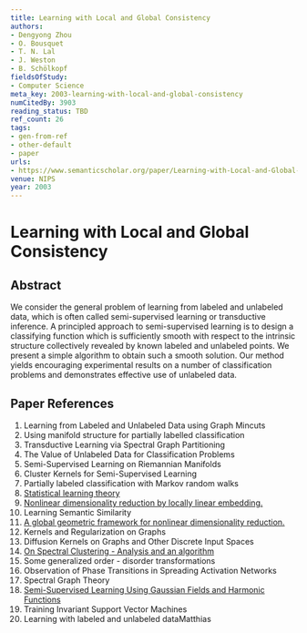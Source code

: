```yaml
---
title: Learning with Local and Global Consistency
authors:
- Dengyong Zhou
- O. Bousquet
- T. N. Lal
- J. Weston
- B. Schölkopf
fieldsOfStudy:
- Computer Science
meta_key: 2003-learning-with-local-and-global-consistency
numCitedBy: 3903
reading_status: TBD
ref_count: 26
tags:
- gen-from-ref
- other-default
- paper
urls:
- https://www.semanticscholar.org/paper/Learning-with-Local-and-Global-Consistency-Zhou-Bousquet/46770a8e7e2af28f5253e5961f709be74e34c1f6?sort=total-citations
venue: NIPS
year: 2003
---
```


# Learning with Local and Global Consistency

## Abstract

We consider the general problem of learning from labeled and unlabeled data, which is often called semi-supervised learning or transductive inference. A principled approach to semi-supervised learning is to design a classifying function which is sufficiently smooth with respect to the intrinsic structure collectively revealed by known labeled and unlabeled points. We present a simple algorithm to obtain such a smooth solution. Our method yields encouraging experimental results on a number of classification problems and demonstrates effective use of unlabeled data.

## Paper References

1. Learning from Labeled and Unlabeled Data using Graph Mincuts
2. Using manifold structure for partially labelled classification
3. Transductive Learning via Spectral Graph Partitioning
4. The Value of Unlabeled Data for Classification Problems
5. Semi-Supervised Learning on Riemannian Manifolds
6. Cluster Kernels for Semi-Supervised Learning
7. Partially labeled classification with Markov random walks
8. [Statistical learning theory](1998-statistical-learning-theory)
9. [Nonlinear dimensionality reduction by locally linear embedding.](2000-nonlinear-dimensionality-reduction-by-locally-linear-embedding)
10. Learning Semantic Similarity
11. [A global geometric framework for nonlinear dimensionality reduction.](2000-a-global-geometric-framework-for-nonlinear-dimensionality-reduction)
12. Kernels and Regularization on Graphs
13. Diffusion Kernels on Graphs and Other Discrete Input Spaces
14. [On Spectral Clustering - Analysis and an algorithm](2001-on-spectral-clustering-analysis-and-an-algorithm)
15. Some generalized order - disorder transformations
16. Observation of Phase Transitions in Spreading Activation Networks
17. Spectral Graph Theory
18. [Semi-Supervised Learning Using Gaussian Fields and Harmonic Functions](2003-semi-supervised-learning-using-gaussian-fields-and-harmonic-functions)
19. Training Invariant Support Vector Machines
20. Learning with labeled and unlabeled dataMatthias
